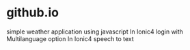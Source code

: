 # github.io

simple weather application using javascript
In Ionic4 login with Multilanguage option 
In Ionic4 speech to text

